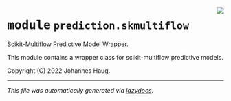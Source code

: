 <!-- markdownlint-disable -->

<a href="https://github.com/haugjo/float/tree/main/float/prediction/skmultiflow/__init__.py#L0"><img align="right" style="float:right;" src="https://img.shields.io/badge/-source-cccccc?style=flat-square"></a>

# <kbd>module</kbd> `prediction.skmultiflow`
Scikit-Multiflow Predictive Model Wrapper. 

This module contains a wrapper class for scikit-multiflow predictive models. 

Copyright (C) 2022 Johannes Haug. 





---

_This file was automatically generated via [lazydocs](https://github.com/ml-tooling/lazydocs)._
